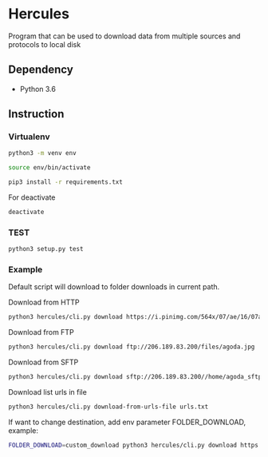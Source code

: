 # Hercules

Program that can be used to download data from multiple sources and protocols to local disk

## Dependency

- Python 3.6

## Instruction

### Virtualenv

```bash
python3 -m venv env
```

```bash
source env/bin/activate
```

```bash
pip3 install -r requirements.txt
```

For deactivate

```bash
deactivate
```

### TEST

```bash
python3 setup.py test
```

### Example

Default script will download to folder downloads in current path. 

Download from HTTP

```bash
python3 hercules/cli.py download https://i.pinimg.com/564x/07/ae/16/07ae164da80a7168c59a01c41bfdb74a.jpg
```

Download from FTP

```bash
python3 hercules/cli.py download ftp://206.189.83.200/files/agoda.jpg
```

Download from SFTP

```bash
python3 hercules/cli.py download sftp://206.189.83.200//home/agoda_sftp_user/agoda.jpg
```

Download list urls in file

```bash
python3 hercules/cli.py download-from-urls-file urls.txt
```

If want to change destination, add env parameter FOLDER_DOWNLOAD, example:

```bash
FOLDER_DOWNLOAD=custom_download python3 hercules/cli.py download https://i.pinimg.com/564x/07/ae/16/07ae164da80a7168c59a01c41bfdb74a.jpg
```
